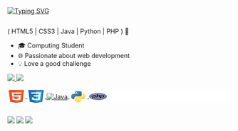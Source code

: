 <a href="https://git.io/typing-svg"><img src="https://readme-typing-svg.herokuapp.com?font=Fira+Code&weight=600&pause=1000&color=000000&width=435&lines=Hello+there+%F0%9F%90%93;My+name+is+Daiane" alt="Typing SVG" /></a>
##
( HTML5 | CSS3 | Java | Python | PHP )  🚀
<ul>
  <li>🎓 Computing Student</li>
  <li>🌐 Passionate about web development</li>
  <li>💡 Love a good challenge
</li>
</ul>

<div>
  <a href="https://github.com/DaianeGeraldino">
  <img height="180em" src="https://github-readme-stats.vercel.app/api?username=daianeGeraldino&show_icons=true&theme=react&include_all_commits=true&count_private=true"/>
  <img height="180em" src="https://github-readme-stats.vercel.app/api/top-langs/?username=daianeGeraldino&layout=compact&langs_count=7&theme=react"/>
</div>

<br>

<div style="display: inline_block; background-color: white">
  <img align="center" alt="HTML" height="30" width="40" src="https://raw.githubusercontent.com/devicons/devicon/master/icons/html5/html5-original.svg">
  <img align="center" alt="CSS" height="30" width="40" src="https://raw.githubusercontent.com/devicons/devicon/master/icons/css3/css3-original.svg">
  <img align="center" alt="Java" height="30" width="40" src="https://cdn.jsdelivr.net/gh/devicons/devicon/icons/java/java-original.svg">
  <img align="center" alt="Python" height="30" width="40" src="https://raw.githubusercontent.com/devicons/devicon/master/icons/python/python-original.svg">
  <img align="center" alt="Php" height="30" width="40" src="https://raw.githubusercontent.com/devicons/devicon/master/icons/php/php-original.svg">
</div>

##

<div>
  <a href="https://api.whatsapp.com/send?phone=5527999015965" target="_blank"><img src="https://img.shields.io/badge/WhatsApp-25D366?style=for-the-badge&logo=whatsapp&logoColor=white" target="_blank"></a>
  <a href = "mailto:daianegeraldino@gmail.com"><img src="https://img.shields.io/badge/-Gmail-%23333?style=for-the-badge&logo=gmail&logoColor=white" target="_blank"></a>
  <a href="https://www.linkedin.com/in/daiane-geraldino-8050a6251/" target="_blank"><img src="https://img.shields.io/badge/-LinkedIn-%230077B5?style=for-the-badge&logo=linkedin&logoColor=white" target="_blank"></a>
 
</div>

